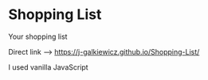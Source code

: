 # Shopping List

 Your shopping list 
 
 Direct link --> https://j-galkiewicz.github.io/Shopping-List/
 
I used vanilla JavaScript




